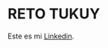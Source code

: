 # RETO TUKUY

<p>Este es mi <a href="https://www.linkedin.com/in/arian-angoma-vilchez/" title="Arian Angoma Vilchez">Linkedin</a>.</p>

<!-- Prueba integración -->

